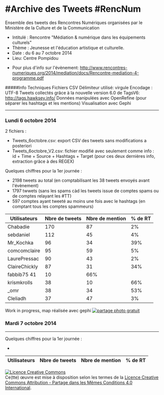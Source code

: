 #Archive des Tweets #RencNum
=======================
Ensemble des tweets des Rencontres Numériques organisées par le Ministère de la Culture et de la Communication
- Intitulé : Rencontre "Médiation & numérique dans les équipements culturels"
- Thème : Jeunesse et l'éducation artistique et culturelle.
- Date : du 6 au 7 octobre 2014
- Lieu: Centre Pompidou
+ Pour plus d'info sur l'évènement: http://www.rencontres-numeriques.org/2014/mediation/docs/Rencontre-mediation-4-programme.pdf

#####Info Techniques
Fichiers CSV
Délimiteur utilisé: virgule
Encodage : UTF-8
Tweets collectés grâce à la nouvelle version 6.0 de TagsV6: http://tags.hawksey.info/
Données manipulées avec OpenRefine (pour séparer les hashtags et les mentions)
Visualisation avec Gephi

-----
### Lundi 6 octobre 2014
2 fichiers :
- Tweets_6octobre.csv: export CSV des tweets sans modifications a posteriori
- Tweets_6octobre_V2.csv: fichier modifié avec seulement comme info : id + Time + Source + Hashtags + Target (pour ces deux dernières info, extraction grâce à des REGEX)

Quelques chiffres pour la 1er journée :

- 2198 tweets au total (en comptabilisant les 38 tweets envoyés avant l'évènement)
- 1797 twwets (sans les spams càd les tweets issue de comptes spams ou de comptes relayant les #TT)
- 597 comptes ayant tweeté au moins une fois avec le hashtags (en comptant tous les comptes spammeurs)


Utilisateurs | Nbre de tweets | Nbre de mention | % de RT
--- | --- | --- | ---
Chabadie|	170|	87|	2%|
sebdaniel|	112|	45|	4%|
Mr_Kochka	|96	|34|	39%|
comcomclaire	|95	|59|	5%|
LaurePressac|	90|	43|	2%|
ClaireChickly|	87|	31	|34%|
fabbib75	41|	10|	66%|
krismkrolls|	38|	10|	66%|
_omr	|38	|34	|53%|
Cleliadh	|37|	47|	3%|

Work in progress, map réalisée avec gephi
<a href="http://www.casimages.com/i/141006105917413653.jpg" target="_blank" title="upload image"><img src="http://nsa33.casimages.com/img/2014/10/06/141006105917413653.jpg" border="0" alt="partage photo gratuit" /></a>


### Mardi 7 octobre 2014
-----

Quelques chiffres pour la 1er journée :

-

Utilisateurs | Nbre de tweets | Nbre de mention | % de RT
--- | --- | --- | ---



<a rel="license" href="http://creativecommons.org/licenses/by-sa/4.0/"><img alt="Licence Creative Commons" style="border-width:0" src="https://i.creativecommons.org/l/by-sa/4.0/88x31.png" /></a><br />Ce(tte) œuvre est mise à disposition selon les termes de la <a rel="license" href="http://creativecommons.org/licenses/by-sa/4.0/">Licence Creative Commons Attribution -  Partage dans les Mêmes Conditions 4.0 International</a>.
